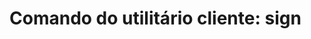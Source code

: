 ﻿# Comando do utilitário cliente: **sign**

<!-- link to version in English -->
<div data-alt-locales="en-us"></div>
